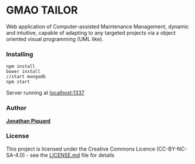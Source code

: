 
# GMAO TAILOR

Web application of Computer-assisted Maintenance Management, dynamic and intuitive, capable of adapting to any targeted projects via a object oriented visual programming (UML like).

### Installing
```
npm install
bower install
//start mongodb
npm start
```
Server running at [localhost:1337](http://localhost:1337/)

### Author

**[Jonathan Piquard](https://github.com/JonathanPiquard)**

### License

This project is licensed under the Creative Commons Licence (CC-BY-NC-SA-4.0) - see the [LICENSE.md](LICENSE.md) file for details
